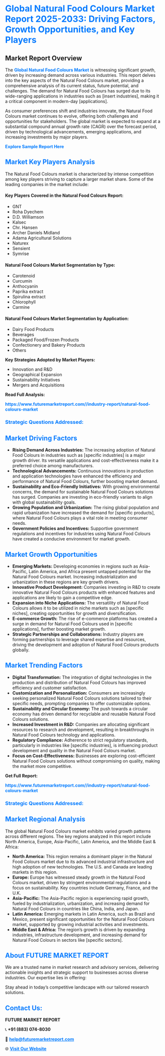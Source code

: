 <h1 style="color: #007BFF;">Global Natural Food Colours Market Report 2025-2033: Driving Factors, Growth Opportunities, and Key Players</h1>

<section id="overview">
<h2>Market Report Overview</h2>
<p>The <a href="https://www.futuremarketreport.com//industry-report/natural-food-colours-market" style="color: #007BFF; text-decoration: none;"><strong>Global Natural Food Colours Market</strong></a> is witnessing significant growth, driven by increasing demand across various industries. This report delves into the key aspects of the Natural Food Colours market, providing a comprehensive analysis of its current status, future potential, and challenges. The demand for Natural Food Colours has surged due to its wide-ranging applications in industries such as [insert industries], making it a critical component in modern-day [applications].</p>
<p>As consumer preferences shift and industries innovate, the Natural Food Colours market continues to evolve, offering both challenges and opportunities for stakeholders. The global market is expected to expand at a substantial compound annual growth rate (CAGR) over the forecast period, driven by technological advancements, emerging applications, and increasing investments by major players.</p>
</section>

<section id="overview">
<p><a href="https://www.futuremarketreport.com//request-sample/reportId=52510" style="color: #007BFF; text-decoration: none;"><strong>Explore Sample Report Here</strong></a></p>
</section>

<section id="key-players">
<h2 style="color: #007BFF;">Market Key Players Analysis</h2>
<p>The Natural Food Colours market is characterized by intense competition among key players striving to capture a larger market share. Some of the leading companies in the market include:</p>
<h4>Key Players Covered in the Natural Food Colours Report:</h4>
<ul><li>GNT</li><li>Roha Dyechem</li><li>D.D. Williamson</li><li>Kalsec</li><li>Chr. Hansen</li><li>Archer Daniels Midland</li><li>Adama Agricultural Solutions</li><li>Naturex</li><li>Sensient</li><li>Symrise</li></ul>
<h4>Natural Food Colours Market Segmentation by Type:</h4>
<ul><li>Carotenoid</li><li>Curcumin</li><li>Anthocyanin</li><li>Paprika extract</li><li>Spirulina extract</li><li>Chlorophyll</li><li>Carmine</li></ul>

<h4>Natural Food Colours Market Segmentation by Application:</h4>
<ul><li>Dairy Food Products</li><li>Beverages</li><li>Packaged Food/Frozen Products</li><li>Confectionery and Bakery Products</li><li>Others</li></ul>
<p><strong>Key Strategies Adopted by Market Players:</strong></p>
<ul>
<li>Innovation and R&D</li>
<li>Geographical Expansion</li>
<li>Sustainability Initiatives</li>
<li>Mergers and Acquisitions</li>
</ul>
</section>

<section>
<p><strong>Read Full Analysis: </strong></p><a href="https://www.futuremarketreport.com//industry-report/natural-food-colours-market" style="color: #007BFF; text-decoration: none;"><strong>https://www.futuremarketreport.com//industry-report/natural-food-colours-market</strong></a>
<h3 style="color: #007BFF;">Strategic Questions Addressed:</h3>
</section>

<section id="driving-factors">
<h2 style="color: #007BFF;">Market Driving Factors</h2>
<ul>
<li><strong>Rising Demand Across Industries:</strong> The increasing adoption of Natural Food Colours in industries such as [specific industries] is a major growth driver. Its versatile applications and cost-effectiveness make it a preferred choice among manufacturers.</li>
<li><strong>Technological Advancements:</strong> Continuous innovations in production and application technologies have enhanced the efficiency and performance of Natural Food Colours, further boosting market demand.</li>
<li><strong>Sustainability and Eco-Friendly Initiatives:</strong> With growing environmental concerns, the demand for sustainable Natural Food Colours solutions has surged. Companies are investing in eco-friendly variants to align with global sustainability goals.</li>
<li><strong>Growing Population and Urbanization:</strong> The rising global population and rapid urbanization have increased the demand for [specific products], where Natural Food Colours plays a vital role in meeting consumer needs.</li>
<li><strong>Government Policies and Incentives:</strong> Supportive government regulations and incentives for industries using Natural Food Colours have created a conducive environment for market growth.</li>
</ul>
</section>

<section id="growth-opportunities">
<h2 style="color: #007BFF;">Market Growth Opportunities</h2>
<ul>
<li><strong>Emerging Markets:</strong> Developing economies in regions such as Asia-Pacific, Latin America, and Africa present untapped potential for the Natural Food Colours market. Increasing industrialization and urbanization in these regions are key growth drivers.</li>
<li><strong>Innovative Product Development:</strong> Companies investing in R&D to create innovative Natural Food Colours products with enhanced features and applications are likely to gain a competitive edge.</li>
<li><strong>Expansion into Niche Applications:</strong> The versatility of Natural Food Colours allows it to be utilized in niche markets such as [specific niches], creating opportunities for growth and diversification.</li>
<li><strong>E-commerce Growth:</strong> The rise of e-commerce platforms has created a surge in demand for Natural Food Colours used in [specific applications], further boosting market growth.</li>
<li><strong>Strategic Partnerships and Collaborations:</strong> Industry players are forming partnerships to leverage shared expertise and resources, driving the development and adoption of Natural Food Colours products globally.</li>
</ul>
</section>

<section id="trending-factors">
<h2 style="color: #007BFF;">Market Trending Factors</h2>
<ul>
<li><strong>Digital Transformation:</strong> The integration of digital technologies in the production and distribution of Natural Food Colours has improved efficiency and customer satisfaction.</li>
<li><strong>Customization and Personalization:</strong> Consumers are increasingly seeking personalized Natural Food Colours solutions tailored to their specific needs, prompting companies to offer customizable options.</li>
<li><strong>Sustainability and Circular Economy:</strong> The push towards a circular economy has driven demand for recyclable and reusable Natural Food Colours solutions.</li>
<li><strong>Increased Investment in R&D:</strong> Companies are allocating significant resources to research and development, resulting in breakthroughs in Natural Food Colours technology and applications.</li>
<li><strong>Regulatory Compliance:</strong> Adherence to strict regulatory standards, particularly in industries like [specific industries], is influencing product development and quality in the Natural Food Colours market.</li>
<li><strong>Focus on Cost-Effectiveness:</strong> Businesses are exploring cost-efficient Natural Food Colours solutions without compromising on quality, making the market more competitive.</li>
</ul>
</section>

<section>
<p><strong>Get Full Report: </strong></p><a href="https://www.futuremarketreport.com//industry-report/natural-food-colours-market" style="color: #007BFF; text-decoration: none;"><strong>https://www.futuremarketreport.com//industry-report/natural-food-colours-market</strong></a>
<h3 style="color: #007BFF;">Strategic Questions Addressed:</h3>
</section>


<section id="regional-analysis">
<h2 style="color: #007BFF;">Market Regional Analysis</h2>
<p>The global Natural Food Colours market exhibits varied growth patterns across different regions. The key regions analyzed in this report include North America, Europe, Asia-Pacific, Latin America, and the Middle East & Africa:</p>
<ul>
<li><strong>North America:</strong> This region remains a dominant player in the Natural Food Colours market due to its advanced industrial infrastructure and high adoption of new technologies. The U.S. and Canada are leading markets in this region.</li>
<li><strong>Europe:</strong> Europe has witnessed steady growth in the Natural Food Colours market, driven by stringent environmental regulations and a focus on sustainability. Key countries include Germany, France, and the U.K.</li>
<li><strong>Asia-Pacific:</strong> The Asia-Pacific region is experiencing rapid growth, fueled by industrialization, urbanization, and increasing demand for Natural Food Colours in countries like China, India, and Japan.</li>
<li><strong>Latin America:</strong> Emerging markets in Latin America, such as Brazil and Mexico, present significant opportunities for the Natural Food Colours market, supported by growing industrial activities and investments.</li>
<li><strong>Middle East & Africa:</strong> The region’s growth is driven by expanding industries, infrastructure development, and increasing demand for Natural Food Colours in sectors like [specific sectors].</li>
</ul>
</section>

<footer>
<h2 style="color: #007BFF;">About FUTURE MARKET REPORT</h2>
<p>We are a trusted name in market research and advisory services, delivering actionable insights and strategic support to businesses across diverse industries. Our expertise lies in offering:</p>

<p>Stay ahead in today’s competitive landscape with our tailored research solutions.</p>

<h2 style="color: #007BFF;">Contact Us:</h2>
<p><strong>FUTURE MARKET REPORT</strong></p>
<p>📞 <strong>+91 (883) 074-8030</strong></p>
<p>📧 <strong><a href="mailto:help@futuremarketreport.com" style="color: #007BFF;">help@futuremarketreport.com</a></strong></p>
<p>🌐 <strong><a href="https://www.futuremarketreport.com/" style="color: #007BFF;">Visit Our Website</a></strong></p>
</footer>
